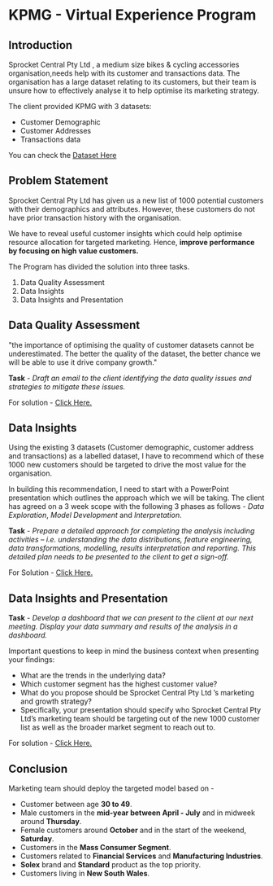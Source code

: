 # KPMG - Virtual Experience Program

## Introduction

Sprocket Central Pty Ltd , a medium size bikes & cycling accessories organisation,needs help with its customer and transactions data. The organisation has a large dataset relating to its customers, but their team is unsure how to effectively analyse it to help optimise its marketing strategy. 

The client provided KPMG with 3 datasets:

- Customer Demographic 
- Customer Addresses
- Transactions data


You can check the [Dataset Here](https://cdn-assets.theforage.com/vinternship_modules/kpmg_data_analytics/KPMG_VI_New_raw_data_update_final.xlsx)

## Problem Statement

Sprocket Central Pty Ltd has given us a new list of 1000 potential customers with their demographics and attributes. However, these customers do not have prior transaction history with the organisation. 

We have to reveal useful customer insights which could help optimise resource allocation for targeted marketing. Hence, __improve performance by focusing on high value customers.__

The Program has divided the solution into three tasks.
1. Data Quality Assessment
2. Data Insights
3. Data Insights and Presentation


## Data Quality Assessment

"the importance of optimising the quality of customer datasets cannot be underestimated. The better the quality of the dataset, the better chance we will be able to use it drive company growth."

__Task__ - _Draft an email to the client identifying the data quality issues and strategies to mitigate these issues._

For solution - [Click Here.](https://github.com/IronStark007/Data-Analyst-Portfolio/blob/master/KPMG%20-%20Virtual%20Experience%20Program/KPMG%20Task%201%20-%20Data%20Quality%20Issues.pdf)

## Data Insights

Using the existing 3 datasets (Customer demographic, customer address and transactions) as a labelled dataset, I have to recommend which of these 1000 new customers should be targeted to drive the most value for the organisation. 

In building this recommendation, I need to start with a PowerPoint presentation which outlines the approach which we will be taking. The client has agreed on a 3 week scope with the following 3 phases as follows - _Data Exploration_, _Model Development_ and _Interpretation_.

__Task__ - _Prepare a detailed approach for completing the analysis including activities – i.e. understanding the data distributions, feature engineering, data transformations, modelling, results interpretation and reporting. This detailed plan needs to be presented to the client to get a sign-off._

For Solution - [Click Here.](https://github.com/IronStark007/Data-Analyst-Portfolio/blob/master/KPMG%20-%20Virtual%20Experience%20Program/KPMG%20Task-2%20-%20Data%20Insights.pdf)

## Data Insights and Presentation

__Task__ - _Develop a dashboard that we can present to the client at our next meeting. Display your data summary and results of the analysis in a dashboard._ 

Important questions to keep in mind the business context when presenting your findings:
- What are the trends in the underlying data?
- Which customer segment has the highest customer value?
- What do you propose should be Sprocket Central Pty Ltd ’s marketing and growth strategy?
- Specifically, your presentation should specify who Sprocket Central Pty Ltd’s marketing team should be targeting out of the new 1000 customer list as well as the broader market segment to reach out to. 

For solution - [Click Here.](https://github.com/IronStark007/Data-Analyst-Portfolio/blob/master/KPMG%20-%20Virtual%20Experience%20Program/KPMG%20Task-3%20Presentation.pdf)
## Conclusion

Marketing team should deploy the targeted model based on -
- Customer between age __30 to 49__.
- Male customers in the __mid-year between April - July__ and in midweek around __Thursday__.
- Female customers around __October__ and in the start of the weekend, __Saturday__.
- Customers in the __Mass Consumer Segment__.
- Customers related to __Financial Services__ and __Manufacturing Industries__.
- __Solex__ brand and __Standard__ product as the top priority.
- Customers living in __New South Wales__.

